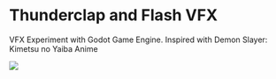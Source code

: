 # Thunderclap and Flash VFX
VFX Experiment with Godot Game Engine. Inspired with Demon Slayer: Kimetsu no Yaiba Anime



![](/home/user/Repositories/godot-thunderclap-and-flash/preview.gif)